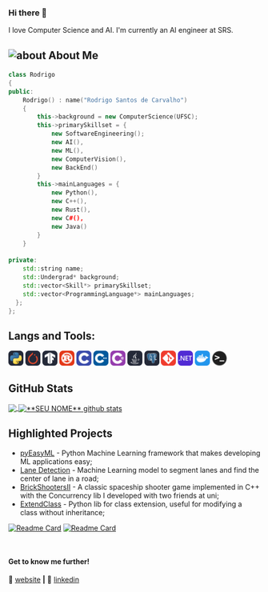 ### Hi there 👋

I love Computer Science and AI. I'm currently an AI engineer at SRS. 

## <img width="45" alt="about" src="https://raw.github.com/elizarov/elizarov/master/about.png"> About Me

```cpp
class Rodrigo
{
public:
    Rodrigo() : name("Rodrigo Santos de Carvalho")
    {
        this->background = new ComputerScience(UFSC);
        this->primarySkillset = {
            new SoftwareEngineering();
            new AI(),
            new ML(),
            new ComputerVision(),
            new BackEnd()
        }
        this->mainLanguages = {
            new Python(),
            new C++(),
            new Rust(),
            new C#(),
            new Java()
        }
    }

private:
    std::string name;
    std::Undergrad* background;
    std::vector<Skill*> primarySkillset;
    std::vector<ProgrammingLanguage*> mainLanguages;
  };
};
```

## **Langs and Tools:**  
<code><img height="30" src="https://github.com/tandpfun/skill-icons/blob/main/icons/Python-Dark.svg"></code>
<code><img height="30" src="https://github.com/tandpfun/skill-icons/blob/main/icons/PyTorch-Dark.svg"></code>
<code><img height="30" src="https://github.com/tandpfun/skill-icons/blob/main/icons/TensorFlow-Dark.svg"></code>
<code><img height="30" src="https://github.com/tandpfun/skill-icons/blob/main/icons/Rust.svg"></code>
<code><img height="30" src="https://github.com/tandpfun/skill-icons/blob/main/icons/C.svg"></code>
<code><img height="30" src="https://github.com/tandpfun/skill-icons/blob/main/icons/CPP.svg"></code>
<code><img height="30" src="https://github.com/tandpfun/skill-icons/blob/main/icons/CS.svg"></code>
<code><img height="30" src="https://github.com/tandpfun/skill-icons/blob/main/icons/Java-Dark.svg"></code>
<code><img height="30" src="https://github.com/tandpfun/skill-icons/blob/main/icons/PostgreSQL-Dark.svg"></code>
<code><img height="30" src="https://github.com/tandpfun/skill-icons/blob/main/icons/Git.svg"></code>
<code><img height="30" src="https://github.com/tandpfun/skill-icons/blob/main/icons/DotNet.svg"></code>
<code><img height="30" src="https://github.com/tandpfun/skill-icons/blob/main/icons/Docker.svg"></code>
<code><img height="30" src="https://raw.githubusercontent.com/github/explore/80688e429a7d4ef2fca1e82350fe8e3517d3494d/topics/terminal/terminal.png"></code>


## **GitHub Stats**

<a href="https://github.com/RodrigoSdeCarvalho">
  <img align="center" src="https://github-readme-stats.vercel.app/api/top-langs/?username=RodrigoSdeCarvalho&theme=dracula&hide_langs_below=1" />
</a>

<a href="https://github.com/RodrigoSdeCarvalho">
 <img align="center" src="https://github-readme-stats.vercel.app/api?username=RodrigoSdeCarvalho&show_icons=true&theme=dracula&line_height=27" alt="**SEU NOME** github stats"/>
</a>

  ## Highlighted Projects
  - [pyEasyML](https://github.com/RodrigoSdeCarvalho/pyEasyML) - Python Machine Learning framework that makes developing ML applications easy;
  - [Lane Detection](https://github.com/RodrigoSdeCarvalho/LaneDetection) - Machine Learning model to segment lanes and find the center of lane in a road;
  - [BrickShootersII](https://github.com/RodrigoSdeCarvalho/BrickShootersII) - A classic spaceship shooter game implemented in C++ with the Concurrency lib I developed with two friends at uni;
  - [ExtendClass](https://github.com/RodrigoSdeCarvalho/ExtendClass) - Python lib for class extension, useful for modifying a class without inheritance;
 
<be>

[![Readme Card](https://github-readme-stats.vercel.app/api/pin/?username=RodrigoSdeCarvalho&repo=pyEasyML&theme=github_dark)](https://github.com/RodrigoSdeCarvalho/pyEasyML)
[![Readme Card](https://github-readme-stats.vercel.app/api/pin/?username=RodrigoSdeCarvalho&repo=BrickShootersII&theme=github_dark)](https://github.com/RodrigoSdeCarvalho/BrickShootersII)

[website]: https://rodrigosdecarvalho.github.io/Website.github.io/
[linkedin]: https://www.linkedin.com/in/rodrigo-santos-de-carvalho/
<br>

#### Get to know me further!

🏡 [website][website] **|** 
👔 [linkedin][linkedin]

